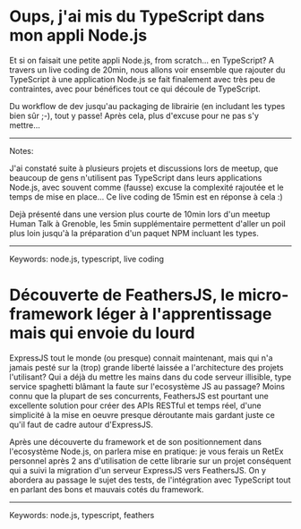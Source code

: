 # Oups, j'ai mis du TypeScript dans mon appli Node.js

Et si on faisait une petite appli Node.js, from scratch... en TypeScript?
A travers un live coding de 20min, nous allons voir ensemble que rajouter du TypeScript à une application Node.js se fait finalement avec très peu de contraintes, avec pour bénéfices tout ce qui découle de TypeScript.

Du workflow de dev jusqu'au packaging de librairie (en includant les types bien sûr ;-), tout y passe! Après cela, plus d'excuse pour ne pas s'y mettre...

---
Notes:

J'ai constaté suite à plusieurs projets et discussions lors de meetup, que beaucoup de gens n'utilisent pas TypeScript dans leurs applications Node.js, avec souvent comme (fausse) excuse la complexité rajoutée et le temps de mise en place...
Ce live coding de 15min est en réponse à cela :)

Dejà présenté dans une version plus courte de 10min lors d'un meetup Human Talk à Grenoble, les 5min supplémentaire permettent d'aller un poil plus loin jusqu'à la préparation d'un paquet NPM incluant les types.

---
Keywords: node.js, typescript, live coding


# Découverte de FeathersJS, le micro-framework léger à l'apprentissage mais qui envoie du lourd

ExpressJS tout le monde (ou presque) connait maintenant, mais qui n'a jamais pesté sur la (trop) grande liberté laissée a l'architecture des projets l'utilisant? Qui a déjà du mettre les mains dans du code serveur illisible, type service spaghetti blâmant la faute sur l'ecosystème JS au passage?
Moins connu que la plupart de ses concurrents, FeathersJS est pourtant une excellente solution pour créer des APIs RESTful et temps réel, d'une simplicité à la mise en oeuvre presque déroutante mais gardant juste ce qu'il faut de cadre autour d'ExpressJS.

Après une découverte du framework et de son positionnement dans l'ecosystème Node.js, on parlera mise en pratique: je vous ferais un RetEx personnel après 2 ans d'utilisation de cette librarie sur un projet conséquent qui a suivi la migration d'un serveur ExpressJS vers FeathersJS. On y abordera au passage le sujet des tests, de l'intégration avec TypeScript tout en parlant des bons et mauvais cotés du framework.

---
Keywords: node.js, typescript, feathers
